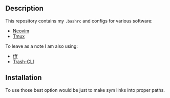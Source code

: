 ## Description
This repository contains my `.bashrc` and configs for various software:
- [Neovim](https://github.com/neovim/neovim)
- [Tmux](https://github.com/tmux/tmux)

To leave as a note I am also using:
- [fff](https://github.com/dylanaraps/fff)
- [Trash-CLI](https://github.com/andreafrancia/trash-cli)

## Installation
To use those best option would be just to make sym links into proper paths.
